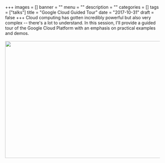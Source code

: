 +++
images = []
banner = ""
menu = ""
description = ""
categories = []
tags = ["talks"]
title = "Google Cloud Guided Tour"
date = "2017-10-31"
draft = false
+++
Cloud computing has gotten incredibly powerful but also very complex --
there's a lot to understand. In this session, I'll provide a guided tour of the
Google Cloud Platform with an emphasis on practical examples and demos.
<br><br>
<a href="https://bit.ly/mco-tour"><img loading="lazy" src="/img/mco-tour.png" width="640" height="380"></img></a>
